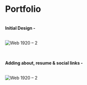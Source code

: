 # Portfolio
<br>
<b>Initial Design - </b> 
<br>
<br>

![Web 1920 – 2](https://user-images.githubusercontent.com/46156118/68417746-f7bc1780-01bc-11ea-91c7-84cfab77b494.png)

<br>
<br>
<b>Adding about, resume & social links - </b> 
<br>
<br>

![Web 1920 – 2](https://user-images.githubusercontent.com/46156118/68454660-587c3c00-021f-11ea-81fc-c295c51bccdb.png)

